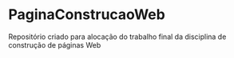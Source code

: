 # PaginaConstrucaoWeb
Repositório criado para alocação do trabalho final da disciplina de construção de páginas Web
